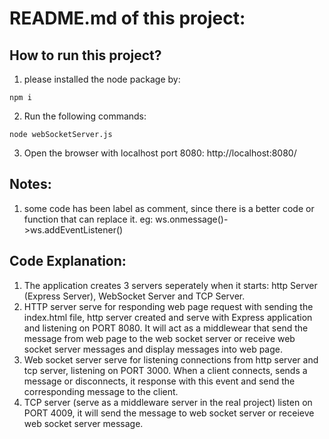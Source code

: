# README.md of this project:

## How to run this project?
1. please installed the node package by:
```
npm i
```
2. Run the following commands:
```
node webSocketServer.js
```
3.  Open the browser with localhost port 8080:
http://localhost:8080/

## Notes:

1. some code has been label as comment, since there is a better code or function that can replace it. 
eg: ws.onmessage()->ws.addEventListener()


## Code Explanation:
1. The application creates 3 servers seperately when it starts:
http Server (Express Server), WebSocket Server and TCP Server.
2. HTTP server serve for responding web page request with sending the index.html file, http server created and serve with Express application and listening on PORT 8080. It will act as a middlewear that send the message from web page to the web socket server or receive web socket server messages and display messages into web page.
3. Web socket server serve for listening connections from http server and tcp server, listening on PORT 3000. When a client connects, sends a message or disconnects, it response with this event and send the corresponding message to the client.
4. TCP server (serve as a middleware server in the real project) listen on PORT 4009, it will send the message to web socket server or receieve web socket server message.

